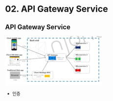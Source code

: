 # 02. API Gateway Service

## API Gateway Service
![img.png](사진파일/02/API%20Gateway%20Service.png)

- 인증